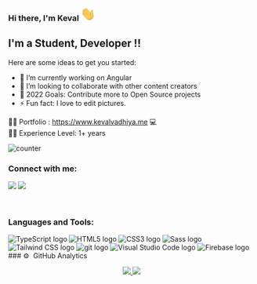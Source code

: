 ### Hi there, I'm Keval  <img src="https://raw.githubusercontent.com/ptprashanttripathi/ptprashanttripathi/master/hi.gif" width="30px">


## I'm a Student, Developer !!


Here are some ideas to get you started:

- 🔭 I’m currently working on Angular 
- 👯 I’m looking to collaborate with other content creators
- 🥅 2022 Goals: Contribute more to Open Source projects
- ⚡ Fun fact: I love to edit pictures.

👨‍💻 Portfolio : https://www.kevalvadhiya.me 💻<br>
👨‍🎓 Experience Level: 1+ years

![counter](https://komarev.com/ghpvc/?username=keval101&style=flat-square)

### Connect with me:


[<img src="https://img.shields.io/badge/linkedin-%230077B5.svg?&style=for-the-badge&logo=linkedin&logoColor=white" />][linkedin]
[<img src = "https://img.shields.io/badge/instagram-%23E4405F.svg?&style=for-the-badge&logo=instagram&logoColor=white">][instagram]

<br />

### Languages and Tools:

<img src="https://img.shields.io/badge/TypeScript-282C34?logo=typescript&logoColor=3178C6" alt="TypeScript logo" title="TypeScript" height="25" />
<img src="https://img.shields.io/badge/HTML5-282C34?logo=html5&logoColor=E34F26" alt="HTML5 logo" title="HTML5" height="25" />
<img src="https://img.shields.io/badge/CSS3-282C34?logo=css3&logoColor=1572B6" alt="CSS3 logo" title="CSS3" height="25" />
<img src="https://img.shields.io/badge/Sass-282C34?logo=sass&logoColor=CC6699" alt="Sass logo" title="Sass" height="25" />
<img src="https://img.shields.io/badge/Tailwind%20CSS-282C34?logo=tailwind-css&logoColor=38B2AC" alt="Tailwind CSS logo" title="Tailwind CSS" height="25" />
<img src="https://img.shields.io/badge/git-282C34?logo=git&logoColor=F05032" alt="git logo" title="git" height="25" />
<img src="https://img.shields.io/badge/VS%20Code-282C34?logo=visual-studio-code&logoColor=007ACC" alt="Visual Studio Code logo" title="Visual Studio Code" height="25" />
<img src="https://img.shields.io/badge/Firebase-282C34?logo=firebase&logoColor=FFCA28" alt="Firebase logo" title="Firebase" height="25" />

<br/>
### ⚙️ &nbsp;GitHub Analytics

<p align="center">
<a href="https://github.com/keval101">
  <img height="180em" src="https://github-readme-stats-eight-theta.vercel.app/api?username=keval101&show_icons=true&theme=codeSTACKr&include_all_commits=true&count_private=true" />
  <img height="180em" src="https://github-readme-stats-eight-theta.vercel.app/api/top-langs/?username=keval101&layout=compact&exclude_lang=java+r&theme=codeSTACKr" />
</p>

[instagram]: https://www.instagram.com/keval_vadhiya101/
[linkedin]: https://www.linkedin.com/in/keval-vadhiya-914064199/
